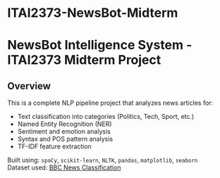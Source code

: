 # ITAI2373-NewsBot-Midterm
# NewsBot Intelligence System - ITAI2373 Midterm Project

## Overview
This is a complete NLP pipeline project that analyzes news articles for:
- Text classification into categories (Politics, Tech, Sport, etc.)
- Named Entity Recognition (NER)
- Sentiment and emotion analysis
- Syntax and POS pattern analysis
- TF-IDF feature extraction

Built using: `spaCy`, `scikit-learn`, `NLTK`, `pandas`, `matplotlib`, `seaborn`  
Dataset used: [BBC News Classification](https://www.kaggle.com/competitions/learn-ai-bbc/data)

